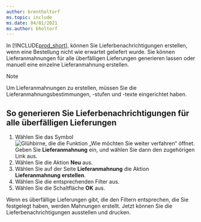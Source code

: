 ```yaml
---
author: brentholtorf
ms.topic: include
ms.date: 04/01/2021
ms.author: bholtorf
---
```


In [!INCLUDE[prod_short](../../../includes/prod_short.md)], können Sie Lieferbenachrichtigungen erstellen, wenn eine Bestellung nicht wie erwartet geliefert wurde. Sie können Lieferanmahnungen für alle überfälligen Lieferungen generieren lassen oder manuell eine einzelne Lieferanmahnung erstellen.  

> [!NOTE]  
> Um Lieferanmahnungen zu erstellen, müssen Sie die Lieferanmahnungsbestimmungen, -stufen und -texte eingerichtet haben.  

## <a name="to-generate-delivery-reminders-for-all-overdue-deliveries"></a>So generieren Sie Lieferbenachrichtigungen für alle überfälligen Lieferungen

1. Wählen Sie das Symbol ![Glühbirne, die die Funktion „Wie möchten Sie weiter verfahren“ öffnet.](../../../media/ui-search/search_small.png "Tell me-Funktion") Geben Sie **Lieferanmahnung** ein, und wählen Sie dann den zugehörigen Link aus.  
2. Wählen Sie die Aktion **Neu** aus.  
3. Wählen Sie auf der Seite **Lieferanmahnung** die Aktion **Lieferanmahnung erstellen**.  
4. Wählen Sie die entsprechenden Filter aus.  
5. Wählen Sie die Schaltfläche **OK** aus.  

Wenn es überfällige Lieferungen gibt, die den Filtern entsprechen, die Sie festgelegt haben, werden Mahnungen erstellt. Jetzt können Sie die Lieferbenachrichtigungen ausstellen und drucken.  
